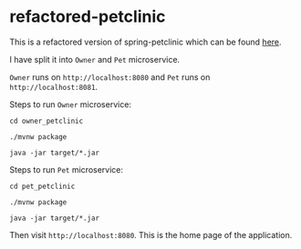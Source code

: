 # refactored-petclinic

This is a refactored version of spring-petclinic which can be found [here](https://github.com/spring-projects/spring-petclinic).

I have split it into `Owner` and `Pet` microservice. 

`Owner` runs on `http://localhost:8080` and `Pet` runs on `http://localhost:8081`.

Steps to run `Owner` microservice:

`cd owner_petclinic`

`./mvnw package`

`java -jar target/*.jar`

Steps to run `Pet` microservice:

`cd pet_petclinic`

`./mvnw package`

`java -jar target/*.jar`

Then visit `http://localhost:8080`. This is the home page of the application.
